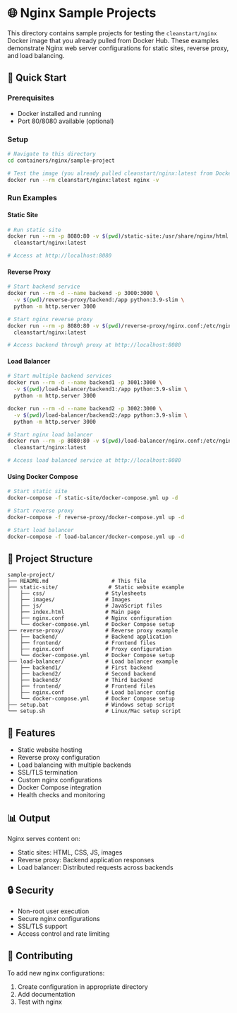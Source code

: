 # 🌐 Nginx Sample Projects

This directory contains sample projects for testing the `cleanstart/nginx` Docker image that you already pulled from Docker Hub. These examples demonstrate Nginx web server configurations for static sites, reverse proxy, and load balancing.

## 🚀 Quick Start

### Prerequisites
- Docker installed and running
- Port 80/8080 available (optional)

### Setup
```bash
# Navigate to this directory
cd containers/nginx/sample-project

# Test the image (you already pulled cleanstart/nginx:latest from Docker Hub)
docker run --rm cleanstart/nginx:latest nginx -v
```

### Run Examples

#### Static Site
```bash
# Run static site
docker run --rm -p 8080:80 -v $(pwd)/static-site:/usr/share/nginx/html \
  cleanstart/nginx:latest

# Access at http://localhost:8080
```

#### Reverse Proxy
```bash
# Start backend service
docker run --rm -d --name backend -p 3000:3000 \
  -v $(pwd)/reverse-proxy/backend:/app python:3.9-slim \
  python -m http.server 3000

# Start nginx reverse proxy
docker run --rm -p 8080:80 -v $(pwd)/reverse-proxy/nginx.conf:/etc/nginx/nginx.conf \
  cleanstart/nginx:latest

# Access backend through proxy at http://localhost:8080
```

#### Load Balancer
```bash
# Start multiple backend services
docker run --rm -d --name backend1 -p 3001:3000 \
  -v $(pwd)/load-balancer/backend1:/app python:3.9-slim \
  python -m http.server 3000

docker run --rm -d --name backend2 -p 3002:3000 \
  -v $(pwd)/load-balancer/backend2:/app python:3.9-slim \
  python -m http.server 3000

# Start nginx load balancer
docker run --rm -p 8080:80 -v $(pwd)/load-balancer/nginx.conf:/etc/nginx/nginx.conf \
  cleanstart/nginx:latest

# Access load balanced service at http://localhost:8080
```

#### Using Docker Compose
```bash
# Start static site
docker-compose -f static-site/docker-compose.yml up -d

# Start reverse proxy
docker-compose -f reverse-proxy/docker-compose.yml up -d

# Start load balancer
docker-compose -f load-balancer/docker-compose.yml up -d
```

## 📁 Project Structure

```
sample-project/
├── README.md                    # This file
├── static-site/                # Static website example
│   ├── css/                   # Stylesheets
│   ├── images/                # Images
│   ├── js/                    # JavaScript files
│   ├── index.html             # Main page
│   ├── nginx.conf             # Nginx configuration
│   └── docker-compose.yml     # Docker Compose setup
├── reverse-proxy/             # Reverse proxy example
│   ├── backend/               # Backend application
│   ├── frontend/              # Frontend files
│   ├── nginx.conf             # Proxy configuration
│   └── docker-compose.yml     # Docker Compose setup
├── load-balancer/             # Load balancer example
│   ├── backend1/              # First backend
│   ├── backend2/              # Second backend
│   ├── backend3/              # Third backend
│   ├── frontend/              # Frontend files
│   ├── nginx.conf             # Load balancer config
│   └── docker-compose.yml     # Docker Compose setup
├── setup.bat                  # Windows setup script
└── setup.sh                   # Linux/Mac setup script
```

## 🎯 Features

- Static website hosting
- Reverse proxy configuration
- Load balancing with multiple backends
- SSL/TLS termination
- Custom nginx configurations
- Docker Compose integration
- Health checks and monitoring

## 📊 Output

Nginx serves content on:
- Static sites: HTML, CSS, JS, images
- Reverse proxy: Backend application responses
- Load balancer: Distributed requests across backends

## 🔒 Security

- Non-root user execution
- Secure nginx configurations
- SSL/TLS support
- Access control and rate limiting

## 🤝 Contributing

To add new nginx configurations:
1. Create configuration in appropriate directory
2. Add documentation
3. Test with nginx
